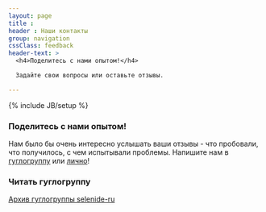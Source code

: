 ```yaml
---
layout: page
title :
header : Наши контакты
group: navigation
cssClass: feedback
header-text: >
  <h4>Поделитесь с нами опытом!</h4>

  Задайте свои вопросы или оставьте отзывы.

---
```

{% include JB/setup %}
### Поделитесь с нами опытом!
Нам было бы очень интересно услышать ваши отзывы - что пробовали, что получилось, с чем испытывали проблемы.
Напишите нам в [гуглогруппу](mailto:selenide-ru@googlegroups.com) или [лично](mailto:andrei.solntsev@gmail.com)!

### Читать гуглогруппу

[Архив гуглогруппы selenide-ru](https://groups.google.com/forum/?fromgroups#!forum/selenide-ru)
